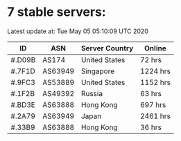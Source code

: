 # 7 stable servers:

Latest update at: Tue May 05 05:10:09 UTC 2020

| ID | ASN | Server Country | Online |
| -- | --- | -------------- | ------ |
| #.D09B | AS174 | United States | 72 hrs |
| #.7F1D | AS63949 | Singapore | 1224 hrs |
| #.9FC3 | AS53889 | United States | 1152 hrs |
| #.1F2B | AS49392 | Russia | 63 hrs |
| #.BD3E | AS63888 | Hong Kong | 697 hrs |
| #.2A79 | AS63949 | Japan | 2461 hrs |
| #.33B9 | AS63888 | Hong Kong | 36 hrs |

